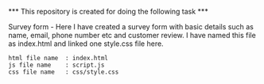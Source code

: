  <!-- Survey form -->


*** This repository is created for doing the following task ***

 
 Survey form - Here I have created a survey form with basic details such as name, email, phone number etc and customer review. I have named this file as index.html and linked one style.css file here.

    html file name  : index.html
    js file name    : script.js
    css file name   : css/style.css

  